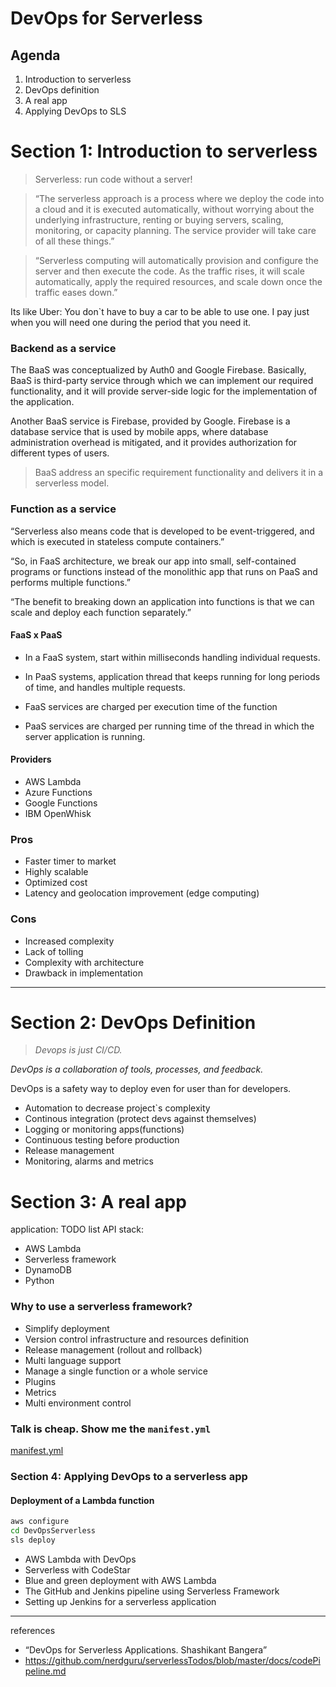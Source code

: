 # DevOps for Serverless

## Agenda
1. Introduction to serverless
2. DevOps definition
3. A real app
4. Applying DevOps to SLS

# Section 1: Introduction to serverless

> Serverless: run code without a server!

> “The serverless approach is a process where we deploy the code into a cloud and it is executed automatically, without worrying about the underlying infrastructure, renting or buying servers, scaling, monitoring, or capacity planning. The service provider will take care of all these things.”

>“Serverless computing will automatically provision and configure the server and then execute the code. As the traffic rises, it will scale automatically, apply the required resources, and scale down once the traffic eases down.”

Its like Uber: You don`t have to buy a car to be able to use one. I pay just when you will need one during the period that you need it.

### Backend as a service

The BaaS was conceptualized by Auth0 and Google Firebase. Basically, BaaS is third-party service through which we can implement our required functionality, and it will provide server-side logic for the implementation of the application.

Another BaaS service is Firebase, provided by Google. Firebase is a database service that is used by mobile apps, where database administration overhead is mitigated, and it provides authorization for different types of users.

> BaaS address an specific requirement functionality and delivers it in a serverless model.

### Function as a service

“Serverless also means code that is developed to be event-triggered, and which is executed in stateless compute containers.”

“So, in FaaS architecture, we break our app into small, self-contained programs or functions instead of the monolithic app that runs on PaaS and performs multiple functions.”

“The benefit to breaking down an application into functions is that we can scale and deploy each function separately.”

#### FaaS x PaaS
- In a FaaS system, start within milliseconds handling individual requests.
- In PaaS systems, application thread that keeps running for long periods of time, and handles multiple requests.

- FaaS services are charged per execution time of the function
- PaaS services are charged per running time of the thread in which the server application is running.

#### Providers

- AWS Lambda
- Azure Functions
- Google Functions
- IBM OpenWhisk

### Pros

- Faster timer to market
- Highly scalable
- Optimized cost
- Latency and geolocation improvement (edge computing)

### Cons

- Increased complexity
- Lack of tolling
- Complexity with architecture
- Drawback in implementation
---
# Section 2: DevOps Definition

> *Devops is just CI/CD.*

*DevOps is a collaboration of tools, processes, and feedback.*

DevOps is a safety way to deploy even for user than for developers.

- Automation to decrease project`s complexity
- Continous integration (protect devs against themselves)
- Logging or monitoring apps(functions)
- Continuous testing before production
- Release management
- Monitoring, alarms and metrics

# Section 3: A real app

application: TODO list API
stack:
- AWS Lambda
- Serverless framework
- DynamoDB
- Python

### Why to use a serverless framework?

- Simplify deployment
- Version control infrastructure and resources definition
- Release management (rollout and rollback)
- Multi language support
- Manage a single function or a whole service
- Plugins
- Metrics
- Multi environment control

### Talk is cheap. Show me the `manifest.yml`

[manifest.yml](./serverless.yml)

### Section 4: Applying DevOps to a serverless app

#### Deployment of a Lambda function
```sh
aws configure
cd DevOpsServerless
sls deploy
```

- AWS Lambda with DevOps
- Serverless with CodeStar
- Blue and green deployment with AWS Lambda
- The GitHub and Jenkins pipeline using Serverless Framework
- Setting up Jenkins for a serverless application


---
references

- “DevOps for Serverless Applications. Shashikant Bangera”
- https://github.com/nerdguru/serverlessTodos/blob/master/docs/codePipeline.md